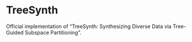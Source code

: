 # TreeSynth
Official implementation of “TreeSynth: Synthesizing Diverse Data via Tree-Guided Subspace Partitioning”.

